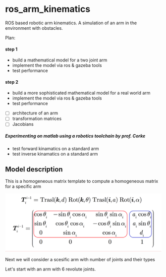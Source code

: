 # ros_arm_kinematics
ROS based robotic arm kinematics. A simulation of an arm in the environment with obstacles. 

Plan:
#### step 1
* build a mathematical model for a two joint arm
* implement the model via ros & gazeba tools
* test performance
#### step 2
* build a more sophisticated mathematical model for a real world arm
* implement the model via ros & gazeba tools
* test performance 



- [ ] architecture of an arm
- [ ] transformation matrices
- [ ] Jacobians

##### Experimenting on matlab using a robotics toolchain by prof. Corke

* test forward kinamatics on a standard arm
* test inverse kinamatics on a standard arm 

## Model description

This is a homogeneous matrix template to compute a homogeneous matrix for a specific arm

![alt text](https://github.com/dv-b/ros_arm_kinematics/raw/master/assets/Screen%20Shot%202019-01-13%20at%2011.40.06%20PM.png)

Next we will consider a scesific arm with number of joints and their types

Let's start with an arm with 6 revolute joints.